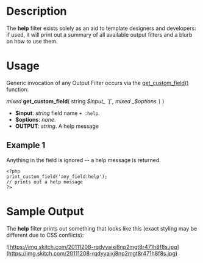 

# Description #

The **help** filter exists solely as an aid to template designers and developers: if used, it will print out a summary of all available output filters and a blurb on how to use them.

# Usage #

Generic invocation of any Output Filter occurs via the [get\_custom\_field()](TemplateFunctions#get_custom_field.md) function:

_mixed_ **get\_custom\_field**( string _$input_ `[`, mixed _$options_ `]` )

  * **$input**: _string_ field name `+ :help`.
  * **$options**: _none_.
  * **OUTPUT**: _string_. A help message

## Example 1 ##

Anything in the field is ignored -- a help message is returned.

```
<?php
print_custom_field('any_field:help');
// prints out a help message
?>
```

# Sample Output #

The **help** filter prints out something that looks like this (exact styling may be different due to CSS conflicts):

![https://img.skitch.com/20111208-rqdyyaixj8np2mgt8r471h8f8s.jpg](https://img.skitch.com/20111208-rqdyyaixj8np2mgt8r471h8f8s.jpg)